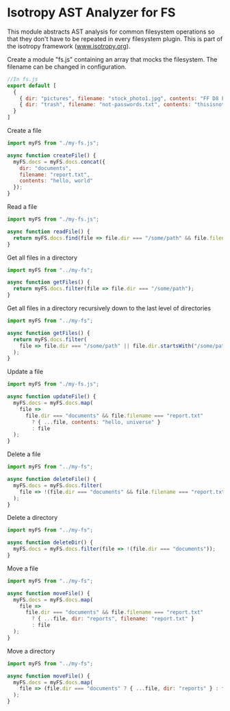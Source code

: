 Isotropy AST Analyzer for FS
============================
This module abstracts AST analysis for common filesystem operations so that they don't have to be repeated in every filesystem plugin.
This is part of the isotropy framework (www.isotropy.org).

Create a module "fs.js" containing an array that mocks the filesystem.
The filename can be changed in configuration.
```javascript
//In fs.js
export default [
  {
    { dir: "pictures", filename: "stock_photo1.jpg", contents: "FF D8 FF ..." },
    { dir: "trash", filename: "not-passwords.txt", contents: "thisisnotpassword" }
  }
]
```

Create a file
```javascript
import myFS from "./my-fs.js";

async function createFile() {
  myFS.docs = myFS.docs.concat({
    dir: "documents",
    filename: "report.txt",
    contents: "hello, world"
  });
}

```

Read a file
```javascript
import myFS from "./my-fs.js";

async function readFile() {
  return myFS.docs.find(file => file.dir === "/some/path" && file.filename === "report.txt");
}
```

Get all files in a directory
```javascript
import myFS from "../my-fs";

async function getFiles() {
  return myFS.docs.filter(file => file.dir === "/some/path");
}
```

Get all files in a directory recursively down to the last level of directories
```javascript
import myFS from "../my-fs";

async function getFiles() {
  return myFS.docs.filter(
    file => file.dir === "/some/path" || file.dir.startsWith("/some/path/")
  );
}
```

Update a file
```javascript
import myFS from "./my-fs.js";

async function updateFile() {
  myFS.docs = myFS.docs.map(
    file =>
      file.dir === "documents" && file.filename === "report.txt"
        ? { ...file, contents: "hello, universe" }
        : file
  );
}
```

Delete a file
```javascript
import myFS from "../my-fs";

async function deleteFile() {
  myFS.docs = myFS.docs.filter(
    file => !(file.dir === "documents" && file.filename === "report.txt")
  );
}
```

Delete a directory
```javascript
import myFS from "../my-fs";

async function deleteDir() {
  myFS.docs = myFS.docs.filter(file => !(file.dir === "documents"));
}
```

Move a file
```javascript
import myFS from "../my-fs";

async function moveFile() {
  myFS.docs = myFS.docs.map(
    file =>
      file.dir === "documents" && file.filename === "report.txt"
        ? { ...file, dir: "reports", filename: "report.txt" }
        : file
  );
}

```

Move a directory
```javascript
import myFS from "../my-fs";

async function moveFile() {
  myFS.docs = myFS.docs.map(
    file => (file.dir === "documents" ? { ...file, dir: "reports" } : file)
  );
}

```
